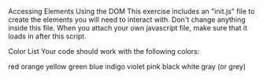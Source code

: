 Accessing Elements Using the DOM
This exercise includes an "init.js" file to create the elements you will need to interact with. Don't change anything inside this file.
When you attach your own javascript file, make sure that it loads in after this script.

Color List
Your code should work with the following colors:

red
orange
yellow
green
blue
indigo
violet
pink
black
white
gray (or grey)